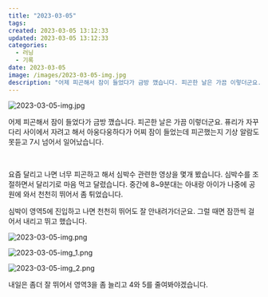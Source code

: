 ```yaml
---
title: "2023-03-05"
tags:
created: 2023-03-05 13:12:33
updated: 2023-03-05 13:12:33
categories:
  - 러닝
  - 기록
date: 2023-03-05
image: /images/2023-03-05-img.jpg
description: "어제 피곤해서 잠이 들었다가 금방 깼습니다. 피곤한 날은 가끔 이렇더군요. 퓨리가 자꾸 다리 사이에서 자려고 해서 아웅다웅하다가 어찌 잠이 들었는데 피곤했는지 기상 알람도 못듣고 7시 넘어서 일어났습니다. 요즘 달리고 나면 너무 피곤하고 해서 심박수 관련한 영상을 몇개 봤습니다. 심박수"
---
```


![2023-03-05-img.jpg](/images/2023-03-05-img.jpg)
 
 

어제 피곤해서 잠이 들었다가 금방 깼습니다. 피곤한 날은 가끔 이렇더군요. 퓨리가 자꾸 다리 사이에서 자려고 해서 아웅다웅하다가 어찌 잠이 들었는데 피곤했는지 기상 알람도 못듣고 7시 넘어서 일어났습니다.

 

요즘 달리고 나면 너무 피곤하고 해서 심박수 관련한 영상을 몇개 봤습니다. 심박수를 조절하면서 달리기로 마음 먹고 달렸습니다. 중간에 8~9분대는 아내랑 아이가 나중에 공원에 와서 천천히 뛰어서 좀 튀었습니다.

심박이 영역5에 진입하고 나면 천천히 뛰어도 잘 안내려가더군요. 그럴 때면 잠깐씩 걸어서 내리고 뛰고 했습니다.

 
 ![2023-03-05-img.png](/images/2023-03-05-img.png)
 
 

 
 ![2023-03-05-img_1.png](/images/2023-03-05-img_1.png)
 
 

 
 ![2023-03-05-img_2.png](/images/2023-03-05-img_2.png)
 
 

내일은 좀더 잘 뛰어서 영역3을 좀 늘리고 4와 5를 줄여봐야겠습니다.
